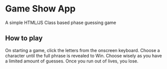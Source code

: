 # Game Show App

A simple HTML/JS Class based phase guessing game 

## How to play
On starting a game, click the letters from the onscreen keyboard. Choose a character until the full phrase is revealed to Win. Choose wisely as you have a limited amount of guesses. Once you run out of lives, you lose.  
